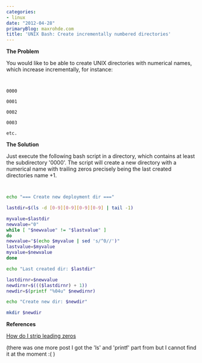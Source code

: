 ```yaml
---
categories:
- linux
date: "2012-04-28"
primaryBlog: maxrohde.com
title: 'UNIX Bash: Create incrementally numbered directories'
---
```


**The Problem**

You would like to be able to create UNIX directories with numerical names, which increase incrementally, for instance:

```


0000

0001

0002

0003

etc.

```

**The Solution**

Just execute the following bash script in a directory, which contains at least the subdirectory '0000'. The script will create a new directory with a numerical name with trailing zeros precisely being the last created directories name +1.

```bash


echo "=== Create new deployment dir ==="

lastdir=$(ls -d [0-9][0-9][0-9][0-9] | tail -1)

myvalue=$lastdir
newvalue="0"
while [ "$newvalue" != "$lastvalue" ]
do
newvalue="$(echo $myvalue | sed 's/^0//')"
lastvalue=$myvalue
myvalue=$newvalue
done

echo "Last created dir: $lastdir"

lastdirnr=$newvalue
newdirnr=$((($lastdirnr) + 1))
newdir=$(printf "%04u" $newdirnr)

echo "Create new dir: $newdir"

mkdir $newdir

```

**References**

[How do I strip leading zeros](http://www.askdavetaylor.com/how_do_i_strip_leading_zeroes_for_math_in_a_shell_script.html)

(there was one more post I got the 'ls' and 'printf' part from but I cannot find it at the moment :( )